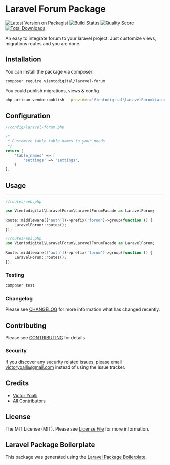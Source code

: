 # Laravel Forum Package

[![Latest Version on Packagist](https://img.shields.io/packagist/v/vientodigital/laravel-forum.svg?style=flat-square)](https://packagist.org/packages/vientodigital/laravel-forum)
[![Build Status](https://img.shields.io/travis/vientodigital/laravel-forum/master.svg?style=flat-square)](https://travis-ci.org/vientodigital/laravel-forum)
[![Quality Score](https://img.shields.io/scrutinizer/g/vientodigital/laravel-forum.svg?style=flat-square)](https://scrutinizer-ci.com/g/vientodigital/laravel-forum)
[![Total Downloads](https://img.shields.io/packagist/dt/vientodigital/laravel-forum.svg?style=flat-square)](https://packagist.org/packages/vientodigital/laravel-forum)

An easy to integrate forum to your laravel project. Just customize views, migrations routes and you are done.

## Installation

You can install the package via composer:

```bash
composer require vientodigital/laravel-forum
```

You could publish migrations, views & config

```bash
php artisan vendor:publish --provider="Vientodigital\LaravelForum\LaravelForumServiceProvider"
```

## Configuration

```php
//config/laravel-forum.php

/*
 * Customize table table names to your needs
 */
return [
    'table_names' => [
        'settings' => 'settings',
    ]
];
```

## Usage

---

```php
//routes/web.php

use Vientodigital\LaravelForum\LaravelForumFacade as LaravelForum;

Route::middleware(['auth'])->prefix('forum')->group(function () {
    LaravelForum::routes();
});
```

```php
//routes/api.php
use Vientodigital\LaravelForum\LaravelForumFacade as LaravelForum;

Route::middleware(['auth'])->prefix('forum')->group(function () {
    LaravelForum::routes();
});
```

### Testing

```bash
composer test
```

### Changelog

Please see [CHANGELOG](CHANGELOG.md) for more information what has changed recently.

## Contributing

Please see [CONTRIBUTING](CONTRIBUTING.md) for details.

### Security

If you discover any security related issues, please email victoryoalli@gmail.com instead of using the issue tracker.

## Credits

-   [Victor Yoalli](https://github.com/vientodigital)
-   [All Contributors](../../contributors)

## License

The MIT License (MIT). Please see [License File](LICENSE.md) for more information.

## Laravel Package Boilerplate

This package was generated using the [Laravel Package Boilerplate](https://laravelpackageboilerplate.com).

